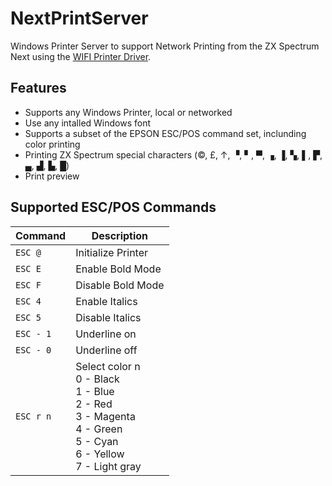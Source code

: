﻿# NextPrintServer

Windows Printer Server to support Network Printing from the ZX Spectrum Next using the [WIFI Printer Driver](https://taylorza.itch.io/zx-spectrum-next-wifi-printer-driver).

## Features
- Supports any Windows Printer, local or networked
- Use any intalled Windows font
- Supports a subset of the EPSON ESC/POS command set, inclunding color printing
- Printing ZX Spectrum special characters (©, £, ↑, ▝, ▘, ▀, ▗, ▐, ▚, ▌, ▛,  ▄, ▟, ▙, █)
- Print preview

## Supported ESC/POS Commands
| Command | Description |
|---------|-------------|
| `ESC @` | Initialize Printer |
| `ESC E` | Enable Bold Mode |
| `ESC F` | Disable Bold Mode |
| `ESC 4` | Enable Italics |
| `ESC 5` | Disable Italics |
| `ESC - 1` | Underline on |
| `ESC - 0` | Underline off |
| `ESC r n` | Select color n <br>0 - Black<br>1 - Blue<br>2 - Red<br>3 - Magenta<br>4 - Green<br>5 - Cyan<br>6 - Yellow<br>7 - Light gray |

